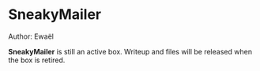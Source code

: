 # SneakyMailer

Author: Ewaël

**SneakyMailer** is still an active box. Writeup and files will be released when the box is retired.
